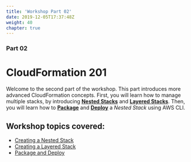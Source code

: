 ```yaml
---
title: 'Workshop Part 02'
date: 2019-12-05T17:37:48Z
weight: 40
chapter: true
---
```


### Part 02

# CloudFormation 201

Welcome to the second part of the workshop. This part introduces more advanced CloudFormation concepts. First, you will learn how to manage multiple stacks, by introducing **[Nested Stacks](https://docs.aws.amazon.com/AWSCloudFormation/latest/UserGuide/using-cfn-nested-stacks.html)** and **[Layered Stacks](https://docs.aws.amazon.com/AWSCloudFormation/latest/UserGuide/using-cfn-stack-exports.html)**. Then, you will learn how to **[Package](https://docs.aws.amazon.com/AWSCloudFormation/latest/UserGuide/using-cfn-cli-package.html)** and **[Deploy](https://docs.aws.amazon.com/AWSCloudFormation/latest/UserGuide/using-cfn-cli-deploy.html)** a _Nested Stack_ using AWS CLI.

## Workshop topics covered:

+ [Creating a Nested Stack](/40-workshop-part-02/10-nested-stack)
+ [Creating a Layered Stack](/40-workshop-part-02/20-layered-stack)
+ [Package and Deploy](/40-workshop-part-02/30-package-and-deploy)
